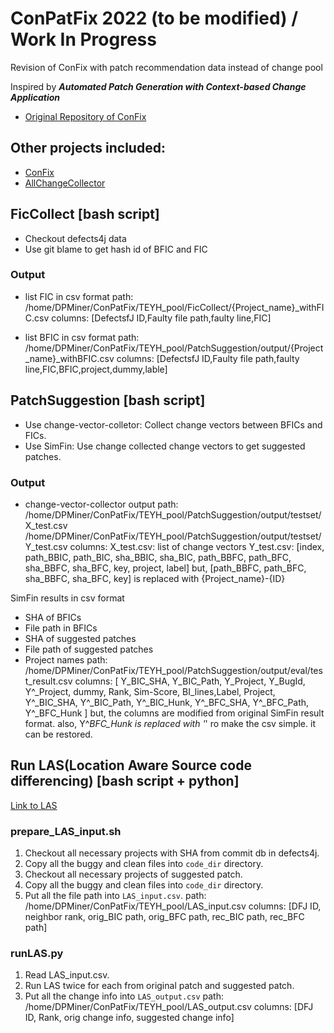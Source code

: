 # ConPatFix 2022 (to be modified) / Work In Progress
Revision of ConFix with patch recommendation data instead of change pool

Inspired by _**Automated Patch Generation with Context-based Change Application**_ 
- [Original Repository of ConFix](https://github.com/thwak/ConFix)


## Other projects included:
- [ConFix](https://github.com/thwak/confix)
- [AllChangeCollector](https://github.com/JeongHyunHeo/AllcCangeCollector)


## FicCollect [bash script]

- Checkout defects4j data 
- Use git blame to get hash id of BFIC and FIC

### Output

- list FIC in csv format
path: /home/DPMiner/ConPatFix/TEYH_pool/FicCollect/{Project_name}_withFIC.csv
columns: [DefectsfJ ID,Faulty file path,faulty line,FIC]

- list BFIC in csv format
path: /home/DPMiner/ConPatFix/TEYH_pool/PatchSuggestion/output/{Project_name}_withBFIC.csv
columns: [DefectsfJ ID,Faulty file path,faulty line,FIC,BFIC,project,dummy,lable]

## PatchSuggestion [bash script]

- Use change-vector-colletor: Collect change vectors between BFICs and FICs.
- Use SimFin: Use change collected change vectors to get suggested patches.
    
### Output

- change-vector-collector output
path: 
/home/DPMiner/ConPatFix/TEYH_pool/PatchSuggestion/output/testset/X_test.csv
/home/DPMiner/ConPatFix/TEYH_pool/PatchSuggestion/output/testset/Y_test.csv
columns: 
X_test.csv: list of change vectors
Y_test.csv: [index, path_BBIC, path_BIC, sha_BBIC, sha_BIC, path_BBFC, path_BFC, sha_BBFC, sha_BFC, key, project, label]
but, [path_BBFC, path_BFC, sha_BBFC, sha_BFC, key] is replaced with {Project_name}-{ID}


SimFin results in csv format
- SHA of BFICs
- File path in BFICs
- SHA of suggested patches
- File path of suggested patches
- Project names
path: /home/DPMiner/ConPatFix/TEYH_pool/PatchSuggestion/output/eval/test_result.csv
columns: [ Y_BIC_SHA, Y_BIC_Path, Y_Project, Y_BugId, Y^_Project, dummy, Rank, Sim-Score, BI_lines,Label, Project, Y^_BIC_SHA, Y^_BIC_Path, Y^_BIC_Hunk, Y^_BFC_SHA, Y^_BFC_Path, Y^_BFC_Hunk ]
but, the columns are modified from original SimFin result format.
also, Y^_BFC_Hunk is replaced with '_' ro make the csv simple. it can be restored.

## Run LAS(Location Aware Source code differencing) [bash script + python]

[Link to LAS](https://github.com/thwak/LAS)

### prepare_LAS_input.sh

1. Checkout all necessary projects with SHA from commit db in defects4j.
2. Copy all the buggy and clean files into `code_dir` directory.
3. Checkout all necessary projects of suggested patch.
4. Copy all the buggy and clean files into `code_dir` directory.
5. Put all the file path into `LAS_input.csv`.
path: /home/DPMiner/ConPatFix/TEYH_pool/LAS_input.csv
columns: [DFJ ID, neighbor rank, orig_BIC path, orig_BFC path, rec_BIC path, rec_BFC path]

### runLAS.py

1. Read LAS_input.csv.
2. Run LAS twice for each from original patch and suggested patch.
3. Put all the change info into `LAS_output.csv`
path: /home/DPMiner/ConPatFix/TEYH_pool/LAS_output.csv
columns: [DFJ ID, Rank, orig change info, suggested change info]